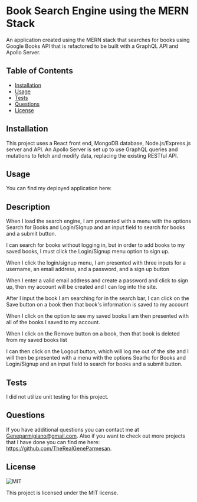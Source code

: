 # Book Search Engine using the MERN Stack

An application created using the MERN stack that searches for books using Google Books API that is refactored to be built with a GraphQL API and Apollo Server. 

## Table of Contents

- [Installation](#installation)
- [Usage](#usage)
- [Tests](#tests)
- [Questions](#questions)
- [License](#license)

## Installation

This project uses a React front end, MongoDB database, Node.js/Express.js server and API. An Apollo Server is set up to use GraphQL queries and mutations to fetch and modify data, replacing the existing RESTful API. 

## Usage

You can find my deployed application here:



## Description

When I load the search engine, I am presented with a menu with the options Search for Books and Login/SIgnup and an input field to search for books and a submit button.

I can search for books without logging in, but in order to add books to my saved books, I must click the Login/Signup menu option to sign up.

When I click the login/signup menu, I am presented with three inputs for a username, an email address, and a password, and a sign up button

When I enter a valid email address and create a password and click to sign up, then my account will be created and I can log into the site.

After I input the book I am searching for in the search bar, I can click on the Save button on a book then that book's information is saved to my account

When I click on the option to see my saved books I am then presented with all of the books I saved to my account.

When I click on the Remove button on a book, then that book is deleted from my saved books list

I can then click on the Logout button, which will log me out of the site and I will then be presented with a menu with the options Searhc for Books and Login/Signup and an input field to search for books and a submit button.


## Tests

I did not utilize unit testing for this project. 

## Questions

If you have additional questions you can contact me at Geneparmigiano@gmail.com. Also if you want to check out more projects that I have done you can find me here: https://github.com/TheRealGeneParmesan.

## License

![MIT](https://img.shields.io/badge/license-MIT-brightgreen)

This project is licensed under the MIT license.
